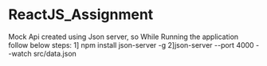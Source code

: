 # ReactJS_Assignment
 Mock Api created using Json server, so While Running the application follow below steps:
 1] npm install json-server  -g 
 2]json-server --port 4000 --watch src/data.json
 

